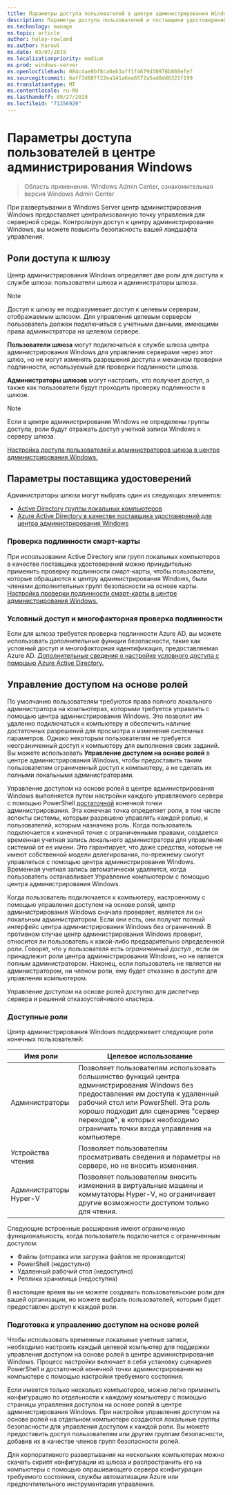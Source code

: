 ```yaml
---
title: Параметры доступа пользователей в центре администрирования Windows
description: Параметры доступа пользователей и поставщики удостоверений с помощью центра администрирования Windows (Project Хонолулу)
ms.technology: manage
ms.topic: article
author: haley-rowland
ms.author: harowl
ms.date: 03/07/2019
ms.localizationpriority: medium
ms.prod: windows-server
ms.openlocfilehash: 084cdae0bf8ca0eb3aff1f4679d30978b860efef
ms.sourcegitcommit: 6aff3d88ff22ea141a6ea6572a5ad8dd6321f199
ms.translationtype: MT
ms.contentlocale: ru-RU
ms.lasthandoff: 09/27/2019
ms.locfileid: "71356920"
---
```

# <a name="user-access-options-with-windows-admin-center"></a>Параметры доступа пользователей в центре администрирования Windows

>Область применения. Windows Admin Center, ознакомительная версия Windows Admin Center

При развертывании в Windows Server центр администрирования Windows предоставляет централизованную точку управления для серверной среды. Контролируя доступ к центру администрирования Windows, вы можете повысить безопасность вашей ландшафта управления.

## <a name="gateway-access-roles"></a>Роли доступа к шлюзу

Центр администрирования Windows определяет две роли для доступа к службе шлюза: пользователи шлюза и администраторы шлюза.

> [!NOTE]
> Доступ к шлюзу не подразумевает доступ к целевым серверам, отображаемым шлюзом. Для управления целевым сервером пользователь должен подключиться с учетными данными, имеющими права администратора на целевом сервере.

**Пользователи шлюза** могут подключаться к службе шлюза центра администрирования Windows для управления серверами через этот шлюз, но не могут изменять разрешения доступа и механизм проверки подлинности, используемый для проверки подлинности шлюза.

**Администраторы шлюзов** могут настроить, кто получает доступ, а также как пользователи будут проходить проверку подлинности в шлюзе.

>[!NOTE]
> Если в центре администрирования Windows не определены группы доступа, роли будут отражать доступ учетной записи Windows к серверу шлюза. 

[Настройка доступа пользователей и администраторов шлюза в центре администрирования Windows.](../configure/user-access-control.md)

## <a name="identity-provider-options"></a>Параметры поставщика удостоверений

Администраторы шлюза могут выбрать один из следующих элементов:

 - [Active Directory группы локальных компьютеров](../configure/user-access-control.md#active-directory-or-local-machine-groups)
 - [Azure Active Directory в качестве поставщика удостоверений для центра администрирования Windows](../configure/user-access-control.md#azure-active-directory)


### <a name="smartcard-authentication"></a>Проверка подлинности смарт-карты

При использовании Active Directory или групп локальных компьютеров в качестве поставщика удостоверений можно принудительно применить проверку подлинности смарт-карты, чтобы пользователи, которые обращаются к центру администрирования Windows, были членами дополнительных групп безопасности на основе карты. [Настройка проверки подлинности смарт-карты в центре администрирования Windows.](../configure/user-access-control.md#active-directory-or-local-machine-groups)

### <a name="conditional-access-and-multi-factor-authentication"></a>Условный доступ и многофакторная проверка подлинности

Если для шлюза требуется проверка подлинности Azure AD, вы можете использовать дополнительные функции безопасности, такие как условный доступ и многофакторная идентификация, предоставляемая Azure AD. [Дополнительные сведения о настройке условного доступа с помощью Azure Active Directory.](https://docs.microsoft.com/azure/active-directory/active-directory-conditional-access-azure-portal-get-started)

## <a name="role-based-access-control"></a>Управление доступом на основе ролей

По умолчанию пользователям требуются права полного локального администратора на компьютерах, которыми требуется управлять с помощью центра администрирования Windows.
Это позволит им удаленно подключаться к компьютеру и обеспечить наличие достаточных разрешений для просмотра и изменения системных параметров.
Однако некоторым пользователям не требуется неограниченный доступ к компьютеру для выполнения своих заданий.
Вы можете использовать **Управление доступом на основе ролей** в центре администрирования Windows, чтобы предоставить таким пользователям ограниченный доступ к компьютеру, а не сделать их полными локальными администраторами.

Управление доступом на основе ролей в центре администрирования Windows выполняется путем настройки каждого управляемого сервера с помощью PowerShell [достаточной](https://aka.ms/jeadocs) конечной точки администрирования.
Эта конечная точка определяет роли, в том числе аспекты системы, которым разрешено управлять каждой ролью, и пользователей, которым назначена роль.
Когда пользователь подключается к конечной точке с ограниченными правами, создается временная учетная запись локального администратора для управления системой от ее имени.
Это гарантирует, что даже средства, которые не имеют собственной модели делегирования, по-прежнему смогут управляться с помощью центра администрирования Windows.
Временная учетная запись автоматически удаляется, когда пользователь останавливает Управление компьютером с помощью центра администрирования Windows.

Когда пользователь подключается к компьютеру, настроенному с помощью управления доступом на основе ролей, центр администрирования Windows сначала проверяет, является ли он локальным администратором.
Если они есть, они получат полный интерфейс центра администрирования Windows без ограничений.
В противном случае центр администрирования Windows проверит, относится ли пользователь к какой-либо предварительно определенной роли.
Говорят, что у пользователя есть *ограниченный доступ* , если он принадлежит роли центра администрирования Windows, но не является полным администратором.
Наконец, если пользователь не является ни администратором, ни членом роли, ему будет отказано в доступе для управления компьютером.

Управление доступом на основе ролей доступно для диспетчер сервера и решений отказоустойчивого кластера.

### <a name="available-roles"></a>Доступные роли

Центр администрирования Windows поддерживает следующие роли конечных пользователей:

Имя роли | Целевое использование
----------|-------------
Администраторы | Позволяет пользователям использовать большинство функций центра администрирования Windows без предоставления им доступа к удаленный рабочий стол или PowerShell. Эта роль хорошо подходит для сценариев "сервер переходов", в которых необходимо ограничить точки входа управления на компьютере.
Устройства чтения | Позволяет пользователям просматривать сведения и параметры на сервере, но не вносить изменения.
Администраторы Hyper-V | Позволяет пользователям вносить изменения в виртуальные машины и коммутаторы Hyper-V, но ограничивает другие возможности доступом только для чтения.

Следующие встроенные расширения имеют ограниченную функциональность, когда пользователь подключается с ограниченным доступом:

- Файлы (отправка или загрузка файлов не производится)
- PowerShell (недоступно)
- Удаленный рабочий стол (недоступно)
- Реплика хранилища (недоступна)

В настоящее время вы не можете создавать пользовательские роли для вашей организации, но можете выбрать пользователей, которым будет предоставлен доступ к каждой роли.

### <a name="preparing-for-role-based-access-control"></a>Подготовка к управлению доступом на основе ролей

Чтобы использовать временные локальные учетные записи, необходимо настроить каждый целевой компьютер для поддержки управления доступом на основе ролей в центре администрирования Windows.
Процесс настройки включает в себя установку сценариев PowerShell и достаточной конечной точки администрирования на компьютере с помощью настройки требуемого состояния.

Если имеется только несколько компьютеров, можно легко применить конфигурацию по отдельности к каждому компьютеру с помощью страницы управления доступом на основе ролей в центре администрирования Windows.
При настройке управления доступом на основе ролей на отдельном компьютере создаются локальные группы безопасности для управления доступом к каждой роли.
Вы можете предоставить доступ пользователям или другим группам безопасности, добавив их в качестве членов групп безопасности ролей.

Для корпоративного развертывания на нескольких компьютерах можно скачать скрипт конфигурации из шлюза и распространить его на компьютеры с помощью опрашивающего сервера конфигурации требуемого состояния, службы автоматизации Azure или предпочтительного инструментария управления.
